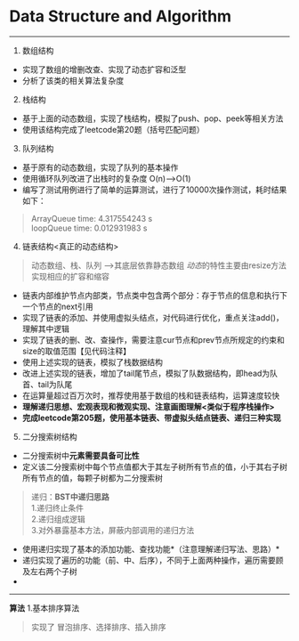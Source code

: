 # Data Structure and Algorithm

---

1. 数组结构
+ 实现了数组的增删改查、实现了动态扩容和泛型
+ 分析了该类的相关算法复杂度

2. 栈结构
+ 基于上面的动态数组，实现了栈结构，模拟了push、pop、peek等相关方法
+ 使用该结构完成了leetcode第20题（括号匹配问题）

3. 队列结构
+ 基于原有的动态数组，实现了队列的基本操作
+ 使用循环队列改进了出栈时的复杂度  O(n)-->O(1)
+ 编写了测试用例进行了简单的运算测试，进行了10000次操作测试，耗时结果如下：
>ArrayQueue time: 4.317554243 s  
>loopQueue time: 0.012931983 s

4. 链表结构<真正的动态结构>
>动态数组、栈、队列 -->其底层依靠静态数组
>*动态*的特性主要由resize方法实现相应的扩容和缩容

+ 链表内部维护节点内部类，节点类中包含两个部分：存于节点的信息和执行下一个节点的next引用
+ 实现了链表的添加、并使用虚拟头结点，对代码进行优化，重点关注add()，理解其中逻辑
+ 实现了链表的删、改、查操作，需要注意cur节点和prev节点所规定的约束和size的取值范围【见代码注释】
+ 使用上述实现的链表，模拟了栈数据结构
+ 改进上述实现的链表，增加了tail尾节点，模拟了队数据结构，即head为队首、tail为队尾
+ 在运算量超过百万次时，推荐使用基于数组的栈和链表结构，运算速度较快
+ **理解递归思想、宏观表现和微观实现、注意画图理解<类似于程序栈操作>**
+ **完成leetcode第205题，使用基本链表、带虚拟头结点链表、递归三种实现**

5. 二分搜索树结构
+ 二分搜索树中**元素需要具备可比性**
+ 定义该二分搜索树中每个节点值都大于其左子树所有节点的值，小于其右子树所有节点的值，每颗子树都为二分搜索树
>递归：**BST中递归思路**  
>1.递归终止条件  
>2.递归组成逻辑  
>3.对外暴露基本方法，屏蔽内部调用的递归方法  
+ 使用递归实现了基本的添加功能、查找功能*（注意理解递归写法、思路）*
+ 递归实现了遍历的功能（前、中、后序），不同于上面两种操作，遍历需要顾及左右两个子树
+ 
---
**算法**
1.基本排序算法
>实现了 冒泡排序、选择排序、插入排序









